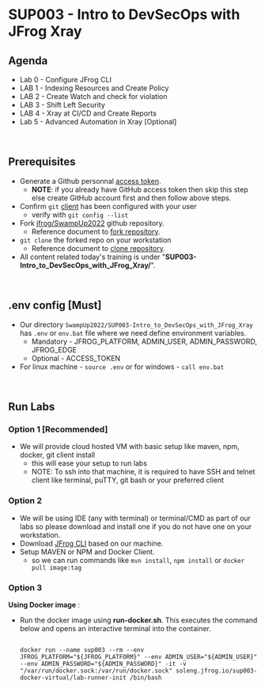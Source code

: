 # SUP003 - Intro to DevSecOps with JFrog Xray

## Agenda
- Lab 0 - Configure JFrog CLI
- LAB 1 - Indexing Resources and Create Policy
- LAB 2 - Create Watch and check for violation
- LAB 3 - Shift Left Security
- LAB 4 - Xray at CI/CD and Create Reports
- Lab 5 - Advanced Automation in Xray [Optional]

<br/>

## Prerequisites

- Generate a Github personnal [access token](https://docs.github.com/en/github/authenticating-to-github/keeping-your-account-and-data-secure/creating-a-personal-access-token). <br/>
  - **NOTE**: if you already have GitHub access token then skip this step else create GitHub account first and then follow above steps.
- Confirm `git` [client](https://git-scm.com/book/en/v2/Getting-Started-First-Time-Git-Setup) has been configured with your user
  - verify with ``git config --list``
- Fork [jfrog/SwampUp2022](https://github.com/jfrog/SwampUp2022) github repository.
  - Reference document to [fork repository](https://docs.github.com/en/get-started/quickstart/fork-a-repo#forking-a-repository).
- `git clone` the forked repo on your workstation
  - Reference document to [clone repository](https://docs.github.com/en/get-started/quickstart/fork-a-repo#cloning-your-forked-repository).
- All content related today's training is under "**SUP003-Intro_to_DevSecOps_with_JFrog_Xray/**".


<br/>

## .env config [Must]
- Our directory `SwampUp2022/SUP003-Intro_to_DevSecOps_with_JFrog_Xray` has `.env` or `env.bat` file where we need define environment variables.
  - Mandatory - JFROG_PLATFORM, ADMIN_USER, ADMIN_PASSWORD, JFROG_EDGE
  - Optional - ACCESS_TOKEN
- For linux machine - `source .env` or for windows - `call env.bat`

<br/>


## Run Labs

### Option 1 [Recommended]
- We will provide cloud hosted VM with basic setup like maven, npm, docker, git client install 
  - this will ease your setup to run labs 
  - NOTE: To ssh into that machine, it is required to have SSH and telnet client like terminal, puTTY, git bash or your preferred client
  
### Option 2
- We will be using IDE (any with terminal) or terminal/CMD as part of our labs so please download and install one if you do not have one on your workstation.
- Download [JFrog CLI](https://jfrog.com/getcli/) based on our machine.
- Setup MAVEN or NPM and Docker Client.
  - so we can run commands like `mvn install`, `npm install` or `docker pull image:tag`

### Option 3
**Using Docker image** :
- Run the docker image using **run-docker.sh**. This executes the command below and opens an interactive terminal into the container. 

  ```
  
  docker run --name sup003 --rm --env JFROG_PLATFORM="${JFROG_PLATFORM}" --env ADMIN_USER="${ADMIN_USER}" --env ADMIN_PASSWORD="${ADMIN_PASSWORD}" -it -v "/var/run/docker.sock:/var/run/docker.sock" soleng.jfrog.io/sup003-docker-virtual/lab-runner-init /bin/bash

  ```

